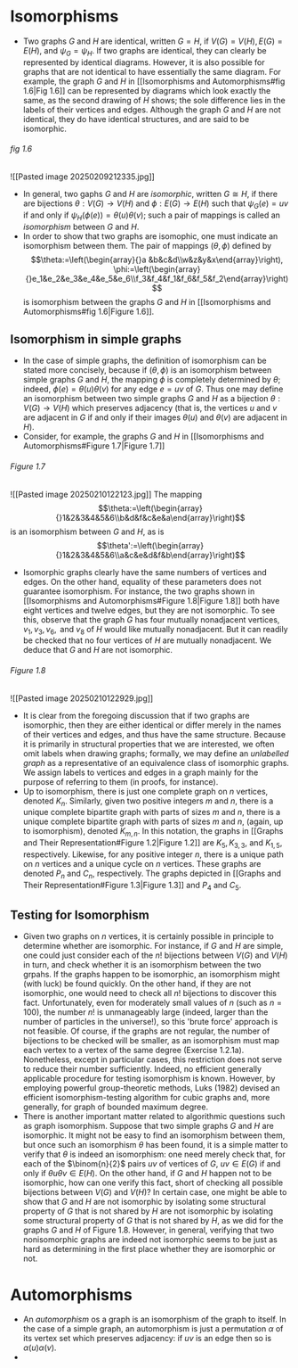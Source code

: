 # Isomorphisms
- Two graphs $G$ and $H$ are identical, written $G=H$, if $V(G)=V(H), E(G)=E(H)$, and $\psi_G=\psi_H$. If two graphs are identical, they can clearly be represented by identical diagrams. However, it is also possible for graphs that are not identical to have essentially the same diagram. For example, the graph $G$ and $H$ in [[Isomorphisms and Automorphisms#fig 1.6|Fig 1.6]] can be represented by diagrams which look exactly the same, as the second drawing of $H$ shows; the sole difference lies in the labels of their vertices and edges. Although the graph $G$ and $H$ are not identical, they do have identical structures, and are said to be isomorphic.
###### fig 1.6
![[Pasted image 20250209212335.jpg]]
- In general, two gaphs $G$ and $H$ are *isomorphic*, written $G\cong H$, if there are bijections $\theta:V(G)\to V(H)$ and $\phi:E(G)\to E(H)$ such that $\psi_G(e)=uv$ if and only if $\psi_H(\phi(e))=\theta(u)\theta(v)$; such a pair of mappings is called an *isomorphism* between $G$ and $H$.
- In order to show that two graphs are isomophic, one must indicate an isomorphism between them. The pair of mappings $(\theta, \phi)$ defined by $$\theta:=\left(\begin{array}{}a &b&c&d\\w&z&y&x\end{array}\right), \phi:=\left(\begin{array}{}e_1&e_2&e_3&e_4&e_5&e_6\\f_3&f_4&f_1&f_6&f_5&f_2\end{array}\right)$$ is isomorphism between the graphs $G$ and $H$ in [[Isomorphisms and Automorphisms#fig 1.6|Figure 1.6]].
## Isomorphism in simple graphs
- In the case of simple graphs, the definition of isomorphism can be stated more concisely, because if $(\theta, \phi)$ is an isomorphism between simple graphs $G$ and $H$, the mapping $\phi$ is completely determined by $\theta$; indeed, $\phi(e)=\theta(u)\theta(v)$ for any edge $e=uv$ of $G$. Thus one may define an isomorphism between two simple graphs $G$ and $H$ as a bijection $\theta: V(G)\to V(H)$ which preserves adjacency (that is, the vertices $u$ and $v$ are adjacent in $G$ if and only if their images $\theta(u)$ and $\theta(v)$ are adjacent in $H$).
- Consider, for example, the graphs $G$ and $H$ in [[Isomorphisms and Automorphisms#Figure 1.7|Figure 1.7]] 
###### Figure 1.7
![[Pasted image 20250210122123.jpg]]
The mapping$$\theta:=\left(\begin{array}{}1&2&3&4&5&6\\b&d&f&c&e&a\end{array}\right)$$ is an isomorphism between $G$ and $H$, as is $$\theta':=\left(\begin{array}{}1&2&3&4&5&6\\a&c&e&d&f&b\end{array}\right)$$
- Isomorphic graphs clearly have the same numbers of vertices and edges. On the other hand, equality of these parameters does not guarantee isomorphism. For instance, the two graphs shown in [[Isomorphisms and Automorphisms#Figure 1.8|Figure 1.8]] both have eight vertices and twelve edges, but they are not isomorphic. To see this, observe that the graph $G$ has four mutually nonadjacent vertices, $v_1, v_3, v_6, \text{ and } v_8$ of $H$ would like mutually nonadjacent. But it can readily be checked that no four vertices of $H$ are mutually nonadjacent. We deduce that $G$ and $H$ are not isomorphic.
###### Figure 1.8
![[Pasted image 20250210122929.jpg]]
- It is clear from the foregoing discussion that if two graphs are isomorphic, then they are either identical or differ merely in the names of their vertices and edges, and thus have the same structure. Because it is primarily in structural properties that we are interested, we often omit labels when drawing graphs; formally, we may define an *unlabelled graph* as a representative of an equivalence class of isomorphic graphs. We assign labels to vertices and edges in a graph mainly for the purpose of referring to them (in proofs, for instance).
- Up to isomorphism, there is just one complete graph on $n$ vertices, denoted $K_n$. Similarly, given two positive integers $m$ and $n$, there is a unique complete bipartite graph with parts of sizes $m$ and $n$, there is a unique complete bipartite graph with parts of sizes $m$ and $n$, (again, up to isomorphism), denoted $K_{m, n}$. In this notation, the graphs in [[Graphs and Their Representation#Figure 1.2|Figure 1.2]] are $K_5, K_{3,3}$, and $K_{1,5}$, respectively. Likewise, for any positive integer $n$, there is a unique path on $n$ vertices and a unique cycle on $n$ vertices. These graphs are denoted $P_n$ and $C_n$, respectively. The graphs depicted in [[Graphs and Their Representation#Figure 1.3|Figure 1.3]] and $P_4$ and $C_5$.
## Testing for Isomorphism
- Given two graphs on $n$ vertices, it is certainly possible in principle to determine whether are isomorphic. For instance, if $G$ and $H$ are simple, one could just consider each of the $n!$ bijections between $V(G)$ and $V(H)$ in turn, and check whether it is an isomorphism between the two grpahs. If the graphs happen to be isomorphic, an isomorphism might (with luck) be found quickly. On the other hand, if they are not isomorphic, one would need to check all $n!$ bijections to discover this fact. Unfortunately, even for moderately small values of $n$ (such as $n=100$), the number $n!$ is unmanageably large (indeed, larger than the number of particles in the universe!), so this 'brute force' approach is not feasible. Of course, if the graphs are not regular, the number of bijections to be checked will be smaller, as an isomorphism must map each vertex to a vertex of the same degree (Exercise 1.2.1a). Nonetheless, except in particular cases, this restriction does not serve to reduce their number sufficiently. Indeed, no efficient generally applicable procedure for testing isomorphism is known. However, by employing powerful group-theoretic methods, Luks (1982) devised an efficient isomorphism-testing algorithm for cubic graphs and, more generally, for graph of bounded maximum degree.
- There is another important matter related to algorithmic questions such as graph isomorphism. Suppose that two simple graphs $G$ and $H$ are isomorphic. It might not be easy to find an isomorphism between them, but once such an isomorphism $\theta$ has been found, it is a simple matter to verify that $\theta$ is indeed an isomorphism: one need merely check that, for each of the $\binom{n}{2}$ pairs $uv$ of vertices of $G$, $uv\in E(G)$ if and only if $\theta{u}\theta{v}\in E(H)$. On the other hand, if $G$ and $H$ happen not to be isomorphic, how can one verify this fact, short of checking all possible bijections between $V(G)$ and $V(H)$? In certain case, one might be able to show that $G$ and $H$ are not isomorphic by isolating some structural property of $G$ that is not shared by $H$ are not isomorphic by isolating some structural property of $G$ that is not shared by $H$, as we did for the graphs $G$ and $H$ of Figure 1.8. However, in general, verifying that two nonisomorphic graphs are indeed not isomorphic seems to be just as hard as determining in the first place whether they are isomorphic or not.
# Automorphisms
- An *automorphism* os a graph is an isomorphism of the graph to itself. In the case of a simple graph, an automorphism is just a permutation $\alpha$ of its vertex set which preserves adjacency: if $uv$ is an edge then so is $\alpha(u)\alpha(v)$.
- 
